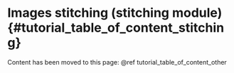 Images stitching (stitching module) {#tutorial_table_of_content_stitching}
===================================

Content has been moved to this page: @ref tutorial_table_of_content_other
